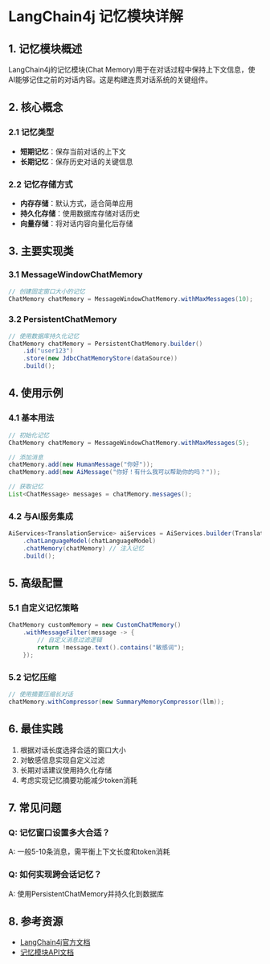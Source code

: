 # LangChain4j 记忆模块详解

## 1. 记忆模块概述

LangChain4j的记忆模块(Chat Memory)用于在对话过程中保持上下文信息，使AI能够记住之前的对话内容。这是构建连贯对话系统的关键组件。

## 2. 核心概念

### 2.1 记忆类型
- **短期记忆**：保存当前对话的上下文
- **长期记忆**：保存历史对话的关键信息

### 2.2 记忆存储方式
- **内存存储**：默认方式，适合简单应用
- **持久化存储**：使用数据库存储对话历史
- **向量存储**：将对话内容向量化后存储

## 3. 主要实现类

### 3.1 MessageWindowChatMemory
```java
// 创建固定窗口大小的记忆
ChatMemory chatMemory = MessageWindowChatMemory.withMaxMessages(10);
```

### 3.2 PersistentChatMemory
```java
// 使用数据库持久化记忆
ChatMemory chatMemory = PersistentChatMemory.builder()
    .id("user123")
    .store(new JdbcChatMemoryStore(dataSource))
    .build();
```

## 4. 使用示例

### 4.1 基本用法
```java
// 初始化记忆
ChatMemory chatMemory = MessageWindowChatMemory.withMaxMessages(5);

// 添加消息
chatMemory.add(new HumanMessage("你好"));
chatMemory.add(new AiMessage("你好！有什么我可以帮助你的吗？"));

// 获取记忆
List<ChatMessage> messages = chatMemory.messages();
```

### 4.2 与AI服务集成
```java
AiServices<TranslationService> aiServices = AiServices.builder(TranslationService.class)
    .chatLanguageModel(chatLanguageModel)
    .chatMemory(chatMemory) // 注入记忆
    .build();
```

## 5. 高级配置

### 5.1 自定义记忆策略
```java
ChatMemory customMemory = new CustomChatMemory()
    .withMessageFilter(message -> {
        // 自定义消息过滤逻辑
        return !message.text().contains("敏感词");
    });
```

### 5.2 记忆压缩
```java
// 使用摘要压缩长对话
chatMemory.withCompressor(new SummaryMemoryCompressor(llm));
```

## 6. 最佳实践

1. 根据对话长度选择合适的窗口大小
2. 对敏感信息实现自定义过滤
3. 长期对话建议使用持久化存储
4. 考虑实现记忆摘要功能减少token消耗

## 7. 常见问题

### Q: 记忆窗口设置多大合适？
A: 一般5-10条消息，需平衡上下文长度和token消耗

### Q: 如何实现跨会话记忆？
A: 使用PersistentChatMemory并持久化到数据库

## 8. 参考资源

- [LangChain4j官方文档](https://docs.langchain4j.dev)
- [记忆模块API文档](https://javadoc.io/doc/dev.langchain4j/langchain4j-core/latest/dev/langchain4j/memory/ChatMemory.html)